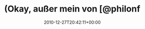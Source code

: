 ---
retweeted: false
source: <a href="http://twitter.com" rel="nofollow">Tweetie for Mac</a>
entities:
  hashtags: []
  symbols: []
  user_mentions:
  - name: Philip
    screen_name: PhilOnFire
    indices:
    - '22'
    - '33'
    id_str: '739681261'
    id: '739681261'
  urls: []
display_text_range:
- '0'
- '53'
favorite_count: '0'
id_str: '19493265367633920'
truncated: false
retweet_count: '0'
id: '19493265367633920'
created_at: Mon Dec 27 20:42:11 +0000 2010
favorited: false
full_text: "(Okay, außer mein von [@philonfire](https://twitter.com/philonfire) gebasteltes
  Shirt!)"
lang: de
tags:
- pesos:twitter
date: '2010-12-27T20:42:11+00:00'
src: https://twitter.com/bascht/status/19493265367633920
original_url: https://twitter.com/bascht/status/19493265367633920
type: twitter_tweet
text: "(Okay, außer mein von [@philonfire](https://twitter.com/philonfire) gebasteltes
  Shirt!)"
title: "(Okay, außer mein von [@philonf"

---